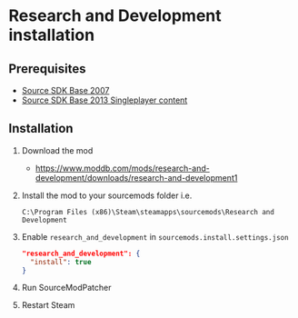 # Research and Development installation

## Prerequisites

- [Source SDK Base 2007](../../../game-installation/game-installation/source-sdk-base-2007.md)
- [Source SDK Base 2013 Singleplayer content](../../../SourceContentInstaller/v0/content-installation/source-sdk-base-2013-singleplayer.md)

## Installation

1. Download the mod

   - <https://www.moddb.com/mods/research-and-development/downloads/research-and-development1>

2. Install the mod to your sourcemods folder i.e.

   ```text
   C:\Program Files (x86)\Steam\steamapps\sourcemods\Research and Development
   ```

3. Enable `research_and_development` in `sourcemods.install.settings.json`

   ```json
   "research_and_development": {
     "install": true
   }
   ```

4. Run SourceModPatcher
5. Restart Steam
